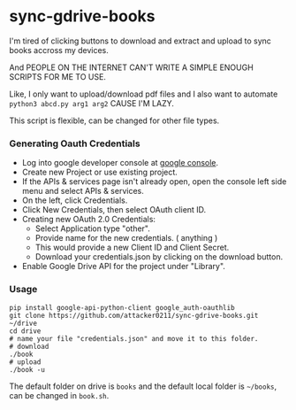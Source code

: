 # sync-gdrive-books

I'm tired of clicking buttons to download and extract and upload to sync books accross my devices. 

And PEOPLE ON THE INTERNET CAN'T WRITE A SIMPLE ENOUGH SCRIPTS FOR ME TO USE. 

Like, I only want to upload/download pdf files and I also want to automate `python3 abcd.py arg1 arg2` CAUSE I'M LAZY. 

This script is flexible, can be changed for other file types.

### Generating Oauth Credentials
- Log into google developer console at [google console](https://console.developers.google.com/).
- Create new Project or use existing project.
- If the APIs & services page isn't already open, open the console left side menu and select APIs & services.
- On the left, click Credentials.
- Click New Credentials, then select OAuth client ID.
- Creating new OAuth 2.0 Credentials:
  - Select Application type "other".
  - Provide name for the new credentials. ( anything )
  - This would provide a new Client ID and Client Secret.
  - Download your credentials.json by clicking on the download button.
- Enable Google Drive API for the project under "Library".

### Usage
```
pip install google-api-python-client google_auth-oauthlib
git clone https://github.com/attacker0211/sync-gdrive-books.git ~/drive
cd drive
# name your file "credentials.json" and move it to this folder.
# download
./book 
# upload
./book -u
```

The default folder on drive is `books` and the default local folder is `~/books`, can be changed in `book.sh`.
